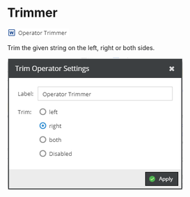# Trimmer

![Setting](../../../img/gridconfig/operator_trimmer_symbol.png)

Trim the given string on the left, right or both sides.


![Sample](../../../img/gridconfig/operator_trimmer_sample.png)




